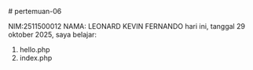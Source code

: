 # pertemuan-06


NIM:2511500012
NAMA: LEONARD KEVIN FERNANDO
hari ini, tanggal 29 oktober 2025, saya belajar:
<ol>
<li>hello.php</li>
<li>index.php</li>
</ol>

